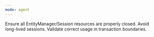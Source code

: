 ```yaml
---
mode: agent
---
```

Ensure all EntityManager/Session resources are properly closed. Avoid long-lived sessions. Validate correct usage in transaction boundaries.
